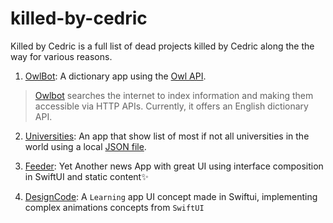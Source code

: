 # killed-by-cedric
Killed by Cedric is a full list of dead projects killed by Cedric along the the way for various reasons.

1. [OwlBot](../master/OwlBot): A dictionary app using the [Owl API](https://owlbot.info/api).


> [Owlbot](https://owlbot.info/) searches the internet to index information and making them accessible via HTTP APIs. Currently, it offers an English dictionary API. 

2. [Universities](../master/Universities): An app that show list of most if not all universities in the world using a local [JSON file](../main/Universities/Universities/world_universities_and_domains.json).

3. [Feeder](../master/Feeder): Yet Another news App with great UI using interface composition in SwiftUI and static content✨

4. [DesignCode](../master/DesignCode): A `Learning` app UI concept made in Swiftui, implementing complex animations concepts from `SwiftUI`

